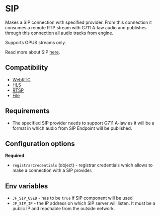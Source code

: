 # SIP

Makes a SIP connection with specified provider.
From this connection it consumes a remote RTP stream with G711 A-law audio
and publishes through this connection all audio tracks from engine.

Supports OPUS streams only.

Read more about SIP [here](https://www.rfc-editor.org/rfc/rfc3261.html).

## Compatibility

* [WebRTC](../peers/webrtc.md)
* [HLS](./hls.md)
* [RTSP](./rtsp.md)
* [File](./file.md)

## Requirements
* The specified SIP provider needs to support G711 A-law as it will be a format in which audio from
SIP Endpoint will be published.


## Configuration options

**Required**

* `registrarCredentials` (object) - registrar credentials which allows to make a connection with a SIP provider.

## Env variables

* `JF_SIP_USED` - has to be `true` if SIP component will be used
* `JF_SIP_IP` - the IP address on which SIP server will listen. It must be a public IP and reachable from the outside network. 
